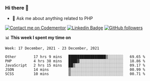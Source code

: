 ### Hi there 👋

<!--
**mustafaculban/mustafaculban** is a ✨ _special_ ✨ repository because its `README.md` (this file) appears on your GitHub profile.

Here are some ideas to get you started:

- 🌱 I’m currently learning ...
- 👯 I’m looking to collaborate on ...
- 🤔 I’m looking for help with ...
- 📫 How to reach me: ...
- 😄 Pronouns: ...
- ⚡ Fun fact: ...

-->
- 💬 Ask me about anything related to PHP

[![Contact me on Codementor](https://www.codementor.io/m-badges/karamusluk/book-session.svg)](https://www.codementor.io/@karamusluk?refer=badge)
[![Linkedin Badge](https://img.shields.io/badge/-Mustafa%20Culban-blue?style=social&logo=Linkedin&logoColor=blue&link=https://www.linkedin.com/in/mustafaculban/)](https://www.linkedin.com/in/mustafaculban/) 
[![GitHub followers](https://img.shields.io/github/followers/karamusluk?label=Follow&style=social)](https://github.com/karamusluk/?tab=follow)


📊 **This week I spent my time on**
<!--START_SECTION:waka-->
```text
Week: 17 December, 2021 - 23 December, 2021

Other        17 hrs 9 mins   █████████████████▒░░░░░░░   69.65 % 
PHP          4 hrs 38 mins   ████▓░░░░░░░░░░░░░░░░░░░░   18.86 % 
JavaScript   2 hrs 15 mins   ██▒░░░░░░░░░░░░░░░░░░░░░░   09.17 % 
JSON         14 mins         ▒░░░░░░░░░░░░░░░░░░░░░░░░   00.99 % 
SCSS         10 mins         ▒░░░░░░░░░░░░░░░░░░░░░░░░   00.71 % 
```
<!--END_SECTION:waka-->

